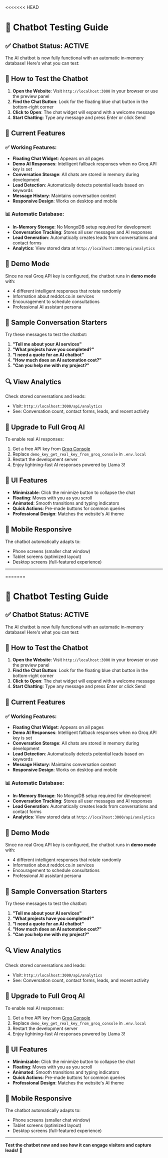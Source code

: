 <<<<<<< HEAD
# 🤖 Chatbot Testing Guide

## ✅ **Chatbot Status: ACTIVE**

The AI chatbot is now fully functional with an automatic in-memory database! Here's what you can test:

## 🎯 **How to Test the Chatbot**

1. **Open the Website**: Visit `http://localhost:3000` in your browser or use the preview panel
2. **Find the Chat Button**: Look for the floating blue chat button in the bottom-right corner
3. **Click to Open**: The chat widget will expand with a welcome message
4. **Start Chatting**: Type any message and press Enter or click Send

## 🤖 **Current Features**

### ✅ **Working Features:**
- **Floating Chat Widget**: Appears on all pages
- **Demo AI Responses**: Intelligent fallback responses when no Groq API key is set
- **Conversation Storage**: All chats are stored in memory during development
- **Lead Detection**: Automatically detects potential leads based on keywords
- **Message History**: Maintains conversation context
- **Responsive Design**: Works on desktop and mobile

### 📊 **Automatic Database:**
- **In-Memory Storage**: No MongoDB setup required for development
- **Conversation Tracking**: Stores all user messages and AI responses
- **Lead Generation**: Automatically creates leads from conversations and contact forms
- **Analytics**: View stored data at `http://localhost:3000/api/analytics`

## 🔧 **Demo Mode**

Since no real Groq API key is configured, the chatbot runs in **demo mode** with:
- 4 different intelligent responses that rotate randomly
- Information about reddot.co.in services
- Encouragement to schedule consultations
- Professional AI assistant persona

## 📝 **Sample Conversation Starters**

Try these messages to test the chatbot:

1. **"Tell me about your AI services"**
2. **"What projects have you completed?"**
3. **"I need a quote for an AI chatbot"**
4. **"How much does an AI automation cost?"**
5. **"Can you help me with my project?"**

## 🔍 **View Analytics**

Check stored conversations and leads:
- Visit: `http://localhost:3000/api/analytics`
- See: Conversation count, contact forms, leads, and recent activity

## 🚀 **Upgrade to Full Groq AI**

To enable real AI responses:
1. Get a free API key from [Groq Console](https://console.groq.com/)
2. Replace `demo_key_get_real_key_from_groq_console` in `.env.local`
3. Restart the development server
4. Enjoy lightning-fast AI responses powered by Llama 3!

## 🎨 **UI Features**

- **Minimizable**: Click the minimize button to collapse the chat
- **Floating**: Moves with you as you scroll
- **Animated**: Smooth transitions and typing indicators
- **Quick Actions**: Pre-made buttons for common queries
- **Professional Design**: Matches the website's AI theme

## 📱 **Mobile Responsive**

The chatbot automatically adapts to:
- Phone screens (smaller chat window)
- Tablet screens (optimized layout)
- Desktop screens (full-featured experience)

---

=======
# 🤖 Chatbot Testing Guide

## ✅ **Chatbot Status: ACTIVE**

The AI chatbot is now fully functional with an automatic in-memory database! Here's what you can test:

## 🎯 **How to Test the Chatbot**

1. **Open the Website**: Visit `http://localhost:3000` in your browser or use the preview panel
2. **Find the Chat Button**: Look for the floating blue chat button in the bottom-right corner
3. **Click to Open**: The chat widget will expand with a welcome message
4. **Start Chatting**: Type any message and press Enter or click Send

## 🤖 **Current Features**

### ✅ **Working Features:**
- **Floating Chat Widget**: Appears on all pages
- **Demo AI Responses**: Intelligent fallback responses when no Groq API key is set
- **Conversation Storage**: All chats are stored in memory during development
- **Lead Detection**: Automatically detects potential leads based on keywords
- **Message History**: Maintains conversation context
- **Responsive Design**: Works on desktop and mobile

### 📊 **Automatic Database:**
- **In-Memory Storage**: No MongoDB setup required for development
- **Conversation Tracking**: Stores all user messages and AI responses
- **Lead Generation**: Automatically creates leads from conversations and contact forms
- **Analytics**: View stored data at `http://localhost:3000/api/analytics`

## 🔧 **Demo Mode**

Since no real Groq API key is configured, the chatbot runs in **demo mode** with:
- 4 different intelligent responses that rotate randomly
- Information about reddot.co.in services
- Encouragement to schedule consultations
- Professional AI assistant persona

## 📝 **Sample Conversation Starters**

Try these messages to test the chatbot:

1. **"Tell me about your AI services"**
2. **"What projects have you completed?"**
3. **"I need a quote for an AI chatbot"**
4. **"How much does an AI automation cost?"**
5. **"Can you help me with my project?"**

## 🔍 **View Analytics**

Check stored conversations and leads:
- Visit: `http://localhost:3000/api/analytics`
- See: Conversation count, contact forms, leads, and recent activity

## 🚀 **Upgrade to Full Groq AI**

To enable real AI responses:
1. Get a free API key from [Groq Console](https://console.groq.com/)
2. Replace `demo_key_get_real_key_from_groq_console` in `.env.local`
3. Restart the development server
4. Enjoy lightning-fast AI responses powered by Llama 3!

## 🎨 **UI Features**

- **Minimizable**: Click the minimize button to collapse the chat
- **Floating**: Moves with you as you scroll
- **Animated**: Smooth transitions and typing indicators
- **Quick Actions**: Pre-made buttons for common queries
- **Professional Design**: Matches the website's AI theme

## 📱 **Mobile Responsive**

The chatbot automatically adapts to:
- Phone screens (smaller chat window)
- Tablet screens (optimized layout)
- Desktop screens (full-featured experience)

---

**Test the chatbot now and see how it can engage visitors and capture leads! 🚀**